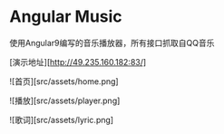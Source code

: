 # Angular Music

使用Angular9编写的音乐播放器，所有接口抓取自QQ音乐

[演示地址][http://49.235.160.182:83/]

![首页][src/assets/home.png]

![播放][src/assets/player.png]

![歌词][src/assets/lyric.png]
